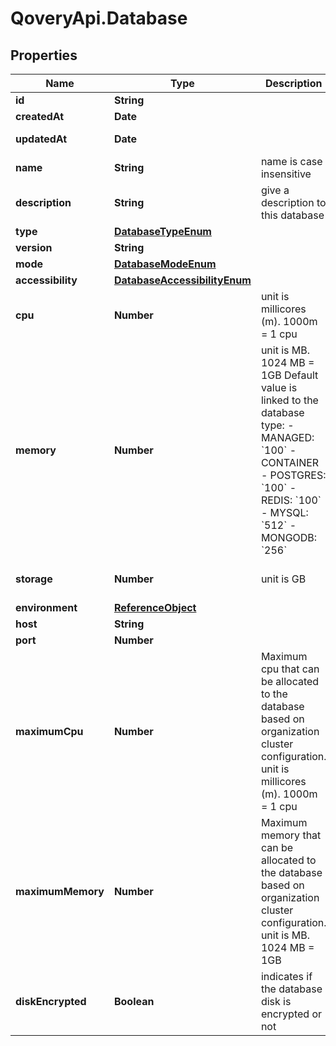 # QoveryApi.Database

## Properties

Name | Type | Description | Notes
------------ | ------------- | ------------- | -------------
**id** | **String** |  | [readonly] 
**createdAt** | **Date** |  | [readonly] 
**updatedAt** | **Date** |  | [optional] [readonly] 
**name** | **String** | name is case insensitive | 
**description** | **String** | give a description to this database | [optional] 
**type** | [**DatabaseTypeEnum**](DatabaseTypeEnum.md) |  | 
**version** | **String** |  | 
**mode** | [**DatabaseModeEnum**](DatabaseModeEnum.md) |  | 
**accessibility** | [**DatabaseAccessibilityEnum**](DatabaseAccessibilityEnum.md) |  | [optional] 
**cpu** | **Number** | unit is millicores (m). 1000m &#x3D; 1 cpu | [optional] [default to 250]
**memory** | **Number** | unit is MB. 1024 MB &#x3D; 1GB   Default value is linked to the database type: - MANAGED: &#x60;100&#x60; - CONTAINER   - POSTGRES: &#x60;100&#x60;   - REDIS: &#x60;100&#x60;   - MYSQL: &#x60;512&#x60;   - MONGODB: &#x60;256&#x60;  | [optional] 
**storage** | **Number** | unit is GB | [optional] [default to 10]
**environment** | [**ReferenceObject**](ReferenceObject.md) |  | [optional] 
**host** | **String** |  | [optional] 
**port** | **Number** |  | [optional] 
**maximumCpu** | **Number** | Maximum cpu that can be allocated to the database based on organization cluster configuration. unit is millicores (m). 1000m &#x3D; 1 cpu | [optional] 
**maximumMemory** | **Number** | Maximum memory that can be allocated to the database based on organization cluster configuration. unit is MB. 1024 MB &#x3D; 1GB | [optional] 
**diskEncrypted** | **Boolean** | indicates if the database disk is encrypted or not | [optional] 


